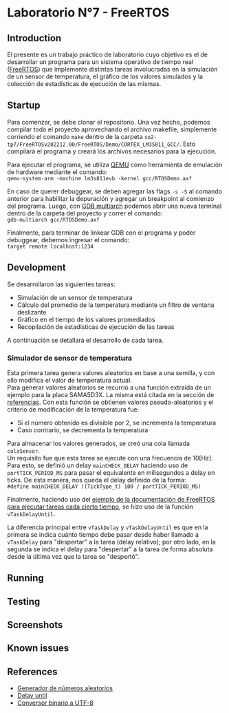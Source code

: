 # Laboratorio N°7 - FreeRTOS

## Introduction
El presente es un trabajo práctico de laboratorio cuyo objetivo es el de desarrollar un programa para un sistema operativo de tiempo real ([FreeRTOS](https://www.freertos.org/)) que implemente distintas tareas involucradas en la simulación de un sensor de temperatura, el gráfico de los valores simulados y la colección de estadísticas de ejecución de las mismas.
## Startup
Para comenzar, se debe clonar el repositorio. Una vez hecho, podemos compilar todo el proyecto aprovechando el archivo makefile, simplemente corriendo el comando `make` dentro de la carpeta `so2-tp7/FreeRTOSv202212.00/FreeRTOS/Demo/CORTEX_LM3S811_GCC/`. Esto compilará el programa y creará los archivos necesarios para la ejecución.

Para ejecutar el programa, se utiliza [QEMU](https://www.qemu.org/) como herramienta de emulación de hardware mediante el comando:\
`qemu-system-arm -machine lm3s811evb -kernel gcc/RTOSDemo.axf`

En caso de querer debuggear, se deben agregar las flags `-s -S` al comando anterior para habilitar la depuración y agregar un breakpoint al comienzo del programa. Luego, con [GDB multiarch](https://en.wikipedia.org/wiki/GNU_Debugger) podemos abrir una nueva terminal dentro de la carpeta del proyecto y correr el comando:\
`gdb-multiarch gcc/RTOSDemo.axf`

Finalmente, para terminar de linkear GDB con el programa y poder debuggear, debemos ingresar el comando:\
`target remote localhost:1234`

## Development
Se desarrollaron las siguientes tareas:
- Simulación de un sensor de temperatura
- Cálculo del promedio de la temperatura mediante un filtro de ventana deslizante
- Gráfico en el tiempo de los valores promediados
- Recopilación de estadísticas de ejecución de las tareas

A continuación se detallará el desarrollo de cada tarea.

### Simulador de sensor de temperatura
Esta primera tarea genera valores aleatorios en base a una semilla, y con ello modifica el valor de temperatura actual.\
Para generar valores aleatorios se recurrió a una función extraída de un ejemplo para la placa SAMA5D3X. La misma está citada en la sección de [referencias](https://github.com/akmsw/so2-tp7#references). Con esta función se obtienen valores pseudo-aleatorios y el criterio de modificación de la temperatura fue:
- Si el número obtenido es divisible por 2, se incrementa la temperatura
- Caso contrario, se decrementa la temperatura

Para almacenar los valores generados, se creó una cola llamada `colaSensor`.\
Un requisito fue que esta tarea se ejecute con una frecuencia de 10[Hz]. Para esto, se definió un delay `mainCHECK_DELAY` haciendo uso de `portTICK_PERIOD_MS` para pasar el equivalente en milisegundos a delay en ticks. De esta manera, nos queda el delay definido de la forma:\
`#define mainCHECK_DELAY ((TickType_t) 100 / portTICK_PERIOD_MS)`

Finalmente, haciendo uso del [ejemplo de la documentación de FreeRTOS para ejecutar tareas cada cierto tiempo](https://freertos.org/vtaskdelayuntil.html), se hizo uso de la función `vTaskDelayUntil`.

La diferencia principal entre `vTaskDelay` y `vTaskDelayUntil` es que en la primera se indica cuánto tiempo debe pasar desde haber llamado a `vTaskDelay` para "despertar" a la tarea (delay relativo); por otro lado, en la segunda se indica el delay para "despertar" a la tarea de forma absoluta desde la última vez que la tarea se "despertó".
## Running

## Testing

## Screenshots

## Known issues

## References
- [Generador de números aleatorios](https://github.com/istarc/freertos/blob/master/FreeRTOS/Demo/CORTEX_A5_SAMA5D3x_Xplained_IAR/AtmelFiles/libboard_sama5d3x-ek/source/rand.c)
- [Delay until](https://freertos.org/vtaskdelayuntil.html)
- [Conversor binario a UTF-8](https://www.rapidtables.com/convert/number/binary-to-string.html)